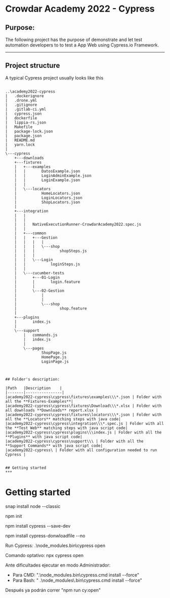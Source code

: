 # Crowdar Academy 2022 - Cypress

## Purpose:
The following project has the purpose of demonstrate and let test automation developers to
to test a App Web using Cypress.io Framework.

****

## Project structure

A typical Cypress project usually looks like this

```

..\academy2022-cypress
|   .dockerignore
|   .drone.yml
|   .gitignore
|   .gitlab-ci.yml
|   cypress.json
|   dockerfile
|   lippia-rs.json
|   Makefile
|   package-lock.json
|   package.json
|   README.md
|   yarn.lock
|   
\---cypress
    +---downloads
    +---fixtures
    |   +---examples
    |   |       DatosExample.json
    |   |       LoginAdminExample.json
    |   |       LoginExample.json
    |   |       
    |   \---locators
    |           HomeLocators.json
    |           LoginLocators.json
    |           ShopLocators.json
    |           
    +---integration
    |   |   
    |   |   
    |   |   NativeExecutionRunner-CrowdarAcademy2022.spec.js
    |   |   
    |   +---common
    |   |   +---Gestion       
    |   |   |   |       
    |   |   |   \---shop
    |   |   |           shopSteps.js
    |   |   |           
    |   |   \---Login
    |   |           loginSteps.js
    |   |           
    |   \---cucumber-tests
    |       +---01-Login
    |       |       login.feature
    |       |       
    |       \---02-Gestion
    |           |       
    |           |       
    |           \---shop
    |                   shop.feature
    |                   
    +---plugins
    |       index.js
    |       
    \---support
        |   commands.js
        |   index.js
        |   
        \---pages
                ShopPage.js
                HomePage.js
                LoginPage.js          
                        


## Folder's description:

|Path   |Description    |
|-------|----------------|
|academy2022-cypress\cypress\fixtures\examples\\\*.json | Folder with all the **Fixtures-Examples**|
|academy2022-cypress\cypress\fixtures\Download\\\*.xlsx | Folder with all downloads **Downloads** report.xlsx |
|academy2022-cypress\cypress\fixtures\locators\\\*.json | Folder with all the **Locators** matching steps with java code|
|academy2022-cypress\cypress\integration\\\*.spec.js | Folder with all the **Test Web** matching steps with java script code|
|academy2022-cypress\cypress\plugins\\\index.js | Folder with all the **Plugins** with java script code|
|academy2022-cypress\cypress\support\\\ | Folder with all the **Support Commands** with java script code|
|academy2022-cypress\ | Folder with all configuration needed to run Cypress |


## Getting started
***    

```

# Getting started

 snap install node --classic

 npm init
 
 npm install cypress --save-dev
 
 npm install cypress-donwloadfile --no
 
 Run Cypress:  .\node_modules\.bin\cypress open

Comando optativo: npx cypress open              

Ante dificultades ejecutar en modo Administrador:
 - Para CMD: ".\node_modules\.bin\cypress.cmd install --force"
 - Para Bash: " .\\node_modules\\.bin\\cypress.cmd install --force"

 Después ya podrán correr "npm run cy:open"
